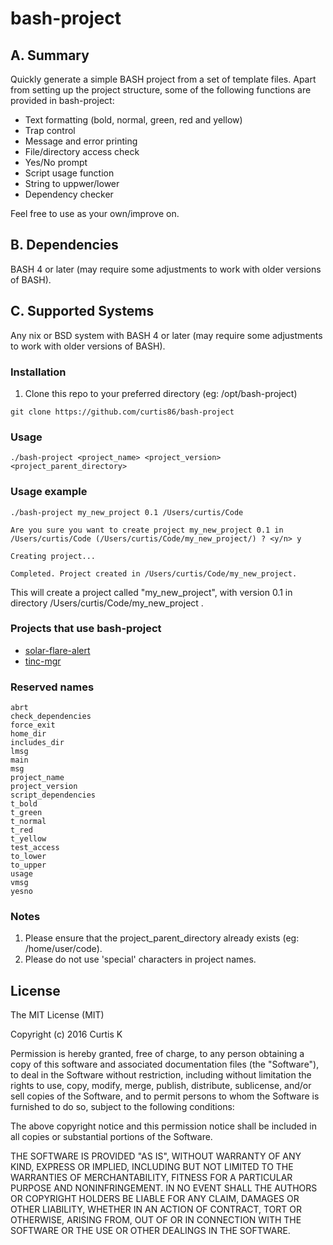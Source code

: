 # bash-project

## A. Summary

Quickly generate a simple BASH project from a set of template files. Apart from setting up the project structure, some of the following functions are provided in bash-project:

 * Text formatting (bold, normal, green, red and yellow)
 * Trap control
 * Message and error printing
 * File/directory access check
 * Yes/No prompt
 * Script usage function
 * String to uppwer/lower
 * Dependency checker

Feel free to use as your own/improve on.

## B. Dependencies

BASH 4 or later (may require some adjustments to work with older versions of BASH).

## C. Supported Systems

Any nix or BSD system with BASH 4 or later (may require some adjustments to work with older versions of BASH).

### Installation

1. Clone this repo to your preferred directory (eg: /opt/bash-project)

  `git clone https://github.com/curtis86/bash-project`

### Usage

  ```
  ./bash-project <project_name> <project_version> <project_parent_directory>
  ```

### Usage example

  ```
  ./bash-project my_new_project 0.1 /Users/curtis/Code

  Are you sure you want to create project my_new_project 0.1 in /Users/curtis/Code (/Users/curtis/Code/my_new_project/) ? <y/n> y

  Creating project...

  Completed. Project created in /Users/curtis/Code/my_new_project.
  ```

This will create a project called "my_new_project", with version 0.1 in directory /Users/curtis/Code/my_new_project .

### Projects that use bash-project

 * [solar-flare-alert](https://github.com/curtis86/solar-flare-alert)
 * [tinc-mgr](https://github.com/curtis86/tinc-mgr)

### Reserved names

```
abrt
check_dependencies
force_exit
home_dir
includes_dir
lmsg
main
msg
project_name
project_version
script_dependencies
t_bold
t_green
t_normal
t_red
t_yellow
test_access
to_lower
to_upper
usage
vmsg
yesno
```

### Notes

1. Please ensure that the project_parent_directory already exists (eg: /home/user/code).
2. Please do not use 'special' characters in project names.

## License

The MIT License (MIT)

Copyright (c) 2016 Curtis K

Permission is hereby granted, free of charge, to any person obtaining a copy of this software and associated documentation files (the "Software"), to deal in the Software without restriction, including without limitation the rights to use, copy, modify, merge, publish, distribute, sublicense, and/or sell copies of the Software, and to permit persons to whom the Software is furnished to do so, subject to the following conditions:

The above copyright notice and this permission notice shall be included in all copies or substantial portions of the Software.

THE SOFTWARE IS PROVIDED "AS IS", WITHOUT WARRANTY OF ANY KIND, EXPRESS OR IMPLIED, INCLUDING BUT NOT LIMITED TO THE WARRANTIES OF MERCHANTABILITY, FITNESS FOR A PARTICULAR PURPOSE AND NONINFRINGEMENT. IN NO EVENT SHALL THE AUTHORS OR COPYRIGHT HOLDERS BE LIABLE FOR ANY CLAIM, DAMAGES OR OTHER LIABILITY, WHETHER IN AN ACTION OF CONTRACT, TORT OR OTHERWISE, ARISING FROM, OUT OF OR IN CONNECTION WITH THE SOFTWARE OR THE USE OR OTHER DEALINGS IN THE SOFTWARE.
